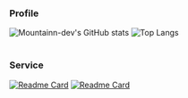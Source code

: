 ### Profile
![Mountainn-dev's GitHub stats](https://github-readme-stats.vercel.app/api?username=mountainn-dev&show_icons=true&theme=default)
![Top Langs](https://github-readme-stats.vercel.app/api/top-langs/?username=mountainn-dev&layout=compact&theme=default)
<br><br>
### Service
[![Readme Card](https://github-readme-stats.vercel.app/api/pin/?username=circleon&repo=CircleOnMobile&theme=default)](https://github.com/circleon/CircleOnMobile)
[![Readme Card](https://github-readme-stats.vercel.app/api/pin/?username=mountainn-dev&repo=busing&theme=default)](https://github.com/mountainn-dev/busing)
<!-- 
**mountainn-dev/mountainn-dev** is a ✨ _special_ ✨ repository because its `README.md` (this file) appears on your GitHub profile.

Here are some ideas to get you started:

- 🔭 I’m currently working on ...
- 🌱 I’m currently learning ...
- 👯 I’m looking to collaborate on ...
- 🤔 I’m looking for help with ...
- 💬 Ask me about ...
- 📫 How to reach me: ...
- 😄 Pronouns: ...
- ⚡ Fun fact: ... -->

